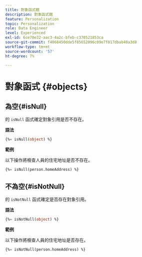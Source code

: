 ```yaml
---
title: 對象函式館
description: 對象函式館
feature: Personalization
topic: Personalization
role: Data Engineer
level: Experienced
exl-id: 6ce70e32-aac3-4a2c-bfeb-c370521853ca
source-git-commit: f4068450dde5f85652096c09e7f817dbab40a3d8
workflow-type: tm+mt
source-wordcount: '57'
ht-degree: 7%

---
```


# 對象函式 {#objects}

## 為空{#isNull}

的 `isNull` 函式確定對象引用是否不存在。

**語法**

```sql
{%= isNull(object) %}
```

**範例**

以下操作將檢查人員的住宅地址是否不存在。

```sql
{%= isNull(person.homeAddress) %}
```

## 不為空{#isNotNull}

的 `isNotNull` 函式確定是否存在對象引用。

**語法**

```sql
{%= isNotNull(object) %}
```

**範例**

以下操作將檢查人員的住宅地址是否存在。

```sql
{%= isNotNull(person.homeAddress) %}
```
